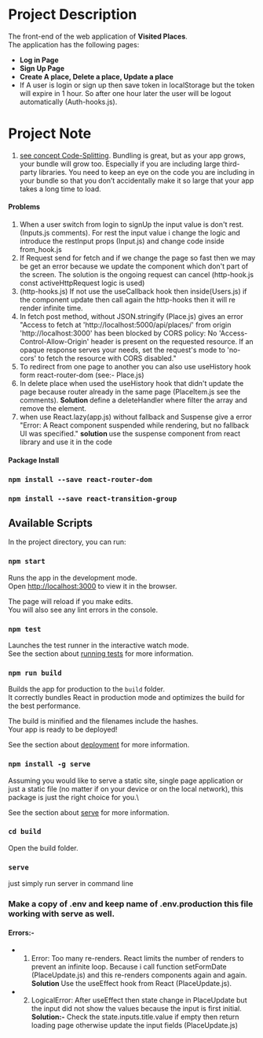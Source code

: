 # Project Description

The front-end of the web application of <strong>Visited Places</strong>. <br>
The application has the following pages:

- <strong> Log in Page </strong>
- <strong> Sign Up Page </strong>
- <strong> Create A place, Delete a place, Update a place</strong>
- If A user is login or sign up then save token in localStorage but the token will expire in 1 hour. So after one hour later the user will be logout automatically (Auth-hooks.js).

# Project Note

1. [see concept Code-Splitting](https://reactjs.org/docs/code-splitting.html). Bundling is great, but as your app grows, your bundle will grow too. Especially if you are including large third-party libraries. You need to keep an eye on the code you are including in your bundle so that you don’t accidentally make it so large that your app takes a long time to load.

#### Problems

1. When a user switch from login to signUp the input value is don't rest. (Inputs.js comments). For rest the input value i change the logic and introduce the restInput props (Input.js) and change code inside from_hook.js
2. If Request send for fetch and if we change the page so fast then we may be get an error because we update the component which don't part of the screen. The solution is the ongoing request can cancel (http-hook.js const activeHttpRequest logic is used)
3. (http-hooks.js) If not use the useCallback hook then inside(Users.js) if the component update then call again the http-hooks then it will re render infinite time.
4. In fetch post method, without JSON.stringify (Place.js) gives an error "Access to fetch at 'http://localhost:5000/api/places/' from origin 'http://localhost:3000' has been blocked by CORS policy: No 'Access-Control-Allow-Origin' header is present on the requested resource. If an opaque response serves your needs, set the request's mode to 'no-cors' to fetch the resource with CORS disabled."
5. To redirect from one page to another you can also use useHistory hook form react-router-dom (see:- Place.js)
6. In delete place when used the useHistory hook that didn't update the page because router already in the same page (PlaceItem.js see the comments).
   <strong> Solution </strong> define a deleteHandler where filter the array and remove the element.
7. when use React.lazy(app.js) without fallback and Suspense give a error "Error: A React component suspended while rendering, but no fallback UI was specified." <strong> solution </strong> use the suspense component from react library and use it in the code

#### Package Install

### `npm install --save react-router-dom`

### `npm install --save react-transition-group`

## Available Scripts

In the project directory, you can run:

### `npm start`

Runs the app in the development mode.\
Open [http://localhost:3000](http://localhost:3000) to view it in the browser.

The page will reload if you make edits.\
You will also see any lint errors in the console.

### `npm test`

Launches the test runner in the interactive watch mode.\
See the section about [running tests](https://facebook.github.io/create-react-app/docs/running-tests) for more information.

### `npm run build`

Builds the app for production to the `build` folder.\
It correctly bundles React in production mode and optimizes the build for the best performance.

The build is minified and the filenames include the hashes.\
Your app is ready to be deployed!

See the section about [deployment](https://facebook.github.io/create-react-app/docs/deployment) for more information.

### `npm install -g serve`

Assuming you would like to serve a static site, single page application or just a static file (no matter if on your device or on the local network), this package is just the right choice for you.\

See the section about [serve](https://www.npmjs.com/package/serve) for more information.

### `cd build`

Open the build folder.

### `serve`

just simply run server in command line

### Make a copy of .env and keep name of .env.production this file working with serve as well.

#### Errors:-

- 1. Error: Too many re-renders. React limits the number of renders to prevent an infinite loop. Because i call function setFormDate (PlaceUpdate.js) and this re-renders components again and again.</br>
     <strong> Solution </strong> Use the useEffect hook from React (PlaceUpdate.js).
- 2. LogicalError: After useEffect then state change in PlaceUpdate but the input did not show the values because the input
     is first initial. </br>
     <strong> Solution:-</strong> Check the state.inputs.title.value if empty then return loading page otherwise update the input fields (PlaceUpdate.js)
